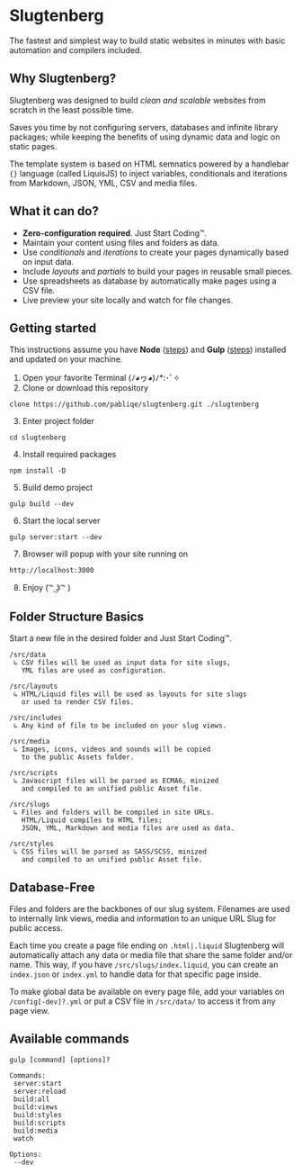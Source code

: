 # Slugtenberg
The fastest and simplest way to build static websites in minutes with basic automation and compilers included.

## Why Slugtenberg?
Slugtenberg was designed to build *clean and scalable* websites from scratch in the least possible time.

Saves you time by not configuring servers, databases and infinite library packages; while keeping the benefits of using dynamic data and logic on static pages.

The template system is based on HTML semnatics powered by a handlebar `{}` language (called LiquisJS) to inject variables, conditionals and iterations from Markdown, JSON, YML, CSV and media files.

## What it can do?
* **Zero-configuration required**. Just Start Coding™️.
* Maintain your content using files and folders as data.
* Use *conditionals* and *iterations* to create your pages dynamically based on input data.
* Include *layouts* and *partials* to build your pages in reusable small pieces. 
* Use spreadsheets as database by automatically make pages using a CSV file.
* Live preview your site locally and watch for file changes.

## Getting started
This instructions assume you have **Node** ([steps](https://nodejs.org/es/download/)) and **Gulp** ([steps](https://gulpjs.com/docs/en/getting-started/quick-start/)) installed and updated on your machine.

1. Open your favorite Terminal
(ﾉ◕ヮ◕)ﾉ*:･ﾟ✧
2. Clone or download this repository
 ```
 clone https://github.com/pabliqe/slugtenberg.git ./slugtenberg
 ```
3. Enter project folder
 ```
 cd slugtenberg
 ```
4. Install required packages
 ```
 npm install -D
 ```
5. Build demo project
 ```
 gulp build --dev
 ```
6. Start the local server
 ```
 gulp server:start --dev
 ```
7. Browser will popup with your site running on
 ```
 http://localhost:3000
 ```
8. Enjoy
( ͡ᵔ ͜ʖ ͡ᵔ )

## Folder Structure Basics
Start a new file in the desired folder and Just Start Coding™️.

```
/src/data
 ↳ CSV files will be used as input data for site slugs,
   YML files are used as configuration.

/src/layouts
 ↳ HTML/Liquid files will be used as layouts for site slugs
   or used to render CSV files.
 
/src/includes
 ↳ Any kind of file to be included on your slug views.
 
/src/media
 ↳ Images, icons, videos and sounds will be copied
   to the public Assets folder.
 
/src/scripts
 ↳ Javascript files will be parsed as ECMA6, minized
   and compiled to an unified public Asset file.
 
/src/slugs
 ↳ Files and folders will be compiled in site URLs.
   HTML/Liquid compiles to HTML files;
   JSON, YML, Markdown and media files are used as data.
 
/src/styles
 ↳ CSS files will be parsed as SASS/SCSS, minized
   and compiled to an unified public Asset file.
```

## Database-Free

Files and folders are the backbones of our slug system. Filenames are used to internally link views, media and information to an unique URL Slug for public access.

Each time you create a page file ending on `.html|.liquid` Slugtenberg will automatically attach any data or media file that share the same folder and/or name. This way, if you have `/src/slugs/index.liquid`, you can create an `index.json` or `index.yml` to handle data for that specific page inside.

To make global data be available on every page file, add your variables on `/config[-dev]?.yml` or put a CSV file in `/src/data/` to access it from any page view.

## Available commands

```
gulp [command] [options]?

Commands:
 server:start
 server:reload
 build:all
 build:views
 build:styles
 build:scripts
 build:media
 watch
 
Options:
 --dev
```

